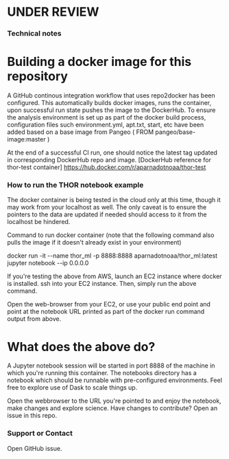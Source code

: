
# UNDER REVIEW 

### Technical notes ###

# Building a docker image for this repository 

A GitHub continous integration workflow that uses repo2docker has been configured. This automatically builds docker images, runs the container, upon successful run state pushes the image to the DockerHub. To ensure the analysis environment is set up as part of the docker build process, configuration files such environment.yml, apt.txt, start, etc have been added based on a base image from Pangeo ( FROM pangeo/base-image:master )

At the end of a successful CI run, one should notice the latest tag updated in corresponding DockerHub repo and image.
[DockerHub reference for thor-test container] https://hub.docker.com/r/aparnadotnoaa/thor-test

### How to run the THOR notebook example ###

The docker container is being tested in the cloud only at this time, though it may work from your localhost as well. The only caveat is to ensure the pointers to the data are updated if needed should access to it from the localhost be hindered. 

Command to run docker container (note that the following command also pulls the image if it doesn't already exist in your environment)

docker run -it --name thor_ml -p 8888:8888 aparnadotnoaa/thor_ml:latest jupyter notebook --ip 0.0.0.0

If you're testing the above from AWS, launch an EC2 instance where docker is installed. ssh into your EC2 instance. 
Then, simply run the above command. 

Open the web-browser from your EC2, or use your public end point and point at the notebook URL printed as part of the docker run command output from above. 

# What does the above do?  

A Jupyter notebook session will be started in port 8888 of the machine in which you're running this container. 
The notebooks directory has a notebook which should be runnable with pre-configured environments. Feel free to explore use of Dask to scale things up. 

Open the webbrowser to the URL you're pointed to and enjoy the notebook, make changes and explore science. 
Have changes to contribute? Open an issue in this repo.

### Support or Contact

Open GitHub issue. 
